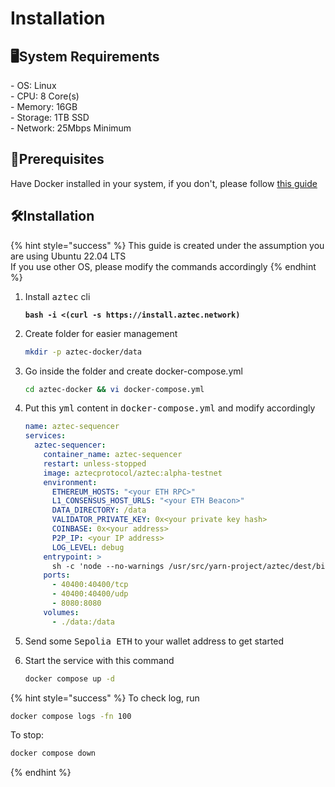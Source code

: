 # Installation

## 🖥️System Requirements

\- OS: Linux\
\- CPU: 8 Core(s)\
\- Memory: 16GB\
\- Storage: 1TB SSD\
\- Network: 25Mbps Minimum

## 💭Prerequisites

Have Docker installed in your system, if you don't, please follow [this guide](../../basics/server-preparation.md#install-docker-optional)

## 🛠️Installation <a href="#install-binary" id="install-binary"></a>

{% hint style="success" %}
This guide is created under the assumption you are using Ubuntu 22.04 LTS\
If you use other OS, please modify the commands accordingly
{% endhint %}

1.  Install <kbd>aztec</kbd> cli

    <pre class="language-bash"><code class="lang-bash"><strong>bash -i &#x3C;(curl -s https://install.aztec.network)
    </strong></code></pre>
2.  Create folder for easier management

    ```bash
    mkdir -p aztec-docker/data
    ```
3.  Go inside the folder and create docker-compose.yml

    ```bash
    cd aztec-docker && vi docker-compose.yml
    ```
4.  Put this <kbd>yml</kbd> content in <kbd>docker-compose.yml</kbd> and modify accordingly

    ```yaml
    name: aztec-sequencer
    services:
      aztec-sequencer:
        container_name: aztec-sequencer
        restart: unless-stopped
        image: aztecprotocol/aztec:alpha-testnet
        environment:
          ETHEREUM_HOSTS: "<your ETH RPC>"
          L1_CONSENSUS_HOST_URLS: "<your ETH Beacon>"
          DATA_DIRECTORY: /data
          VALIDATOR_PRIVATE_KEY: 0x<your private key hash>
          COINBASE: 0x<your address>
          P2P_IP: <your IP address>
          LOG_LEVEL: debug
        entrypoint: >
          sh -c 'node --no-warnings /usr/src/yarn-project/aztec/dest/bin/index.js start --network alpha-testnet start --node --archiver --sequencer'
        ports:
          - 40400:40400/tcp
          - 40400:40400/udp
          - 8080:8080
        volumes:
          - ./data:/data
    ```
5. Send some <kbd>Sepolia ETH</kbd> to your wallet address to get started
6.  Start the service with this command

    ```bash
    docker compose up -d
    ```

{% hint style="success" %}
To check log, run&#x20;

```bash
docker compose logs -fn 100
```

To stop:

```bash
docker compose down
```
{% endhint %}
